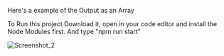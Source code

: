 Here's a example of the Output as an Array

To Run this project Download it, open in your code editor and install the Node Modules first. And type "npm run start"

![Screenshot_2](https://github.com/pain-arch/30-line-Js-web-scraper/assets/61962850/794c16bb-b5ea-49a8-a86e-6af1ea825190)
